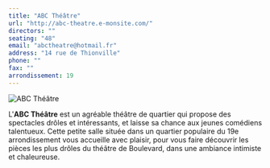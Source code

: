```yaml
---
title: "ABC Théâtre"
url: "http://abc-theatre.e-monsite.com/"
directors: ""
seating: "48"
email: "abctheatre@hotmail.fr"
address: "14 rue de Thionville"
phone: ""
fax: ""
arrondissement: 19
---
```


![ABC Théâtre](../images/19eme/abc-theatre/abc-theatre-1.jpg)

L'**ABC Théâtre** est un agréable théâtre de quartier qui propose des spectacles drôles et intéressants, et laisse sa chance aux jeunes comédiens talentueux. Cette petite salle située dans un quartier populaire du 19e arrondissement vous accueille avec plaisir, pour vous faire découvrir les pièces les plus drôles du théâtre de Boulevard, dans une ambiance intimiste et chaleureuse.